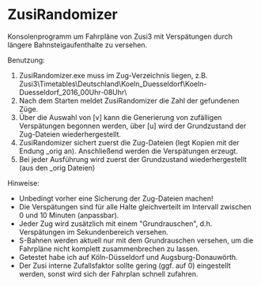 # ZusiRandomizer
Konsolenprogramm um Fahrpläne von Zusi3 mit Verspätungen durch längere Bahnsteigaufenthalte zu versehen.

Benutzung:
1. ZusiRandomizer.exe muss im Zug-Verzeichnis liegen, z.B. Zusi3\Timetables\Deutschland\Koeln_Duesseldorf\Koeln-Duesseldorf_2016_00Uhr-08Uhr\
2. Nach dem Starten meldet ZusiRandomizer die Zahl der gefundenen Züge.
3. Über die Auswahl von [v] kann die Generierung von zufälligen Verspätungen begonnen werden, über [u] wird der Grundzustand der Zug-Dateien wiederhergestellt.
4. ZusiRandomizer sichert zuerst die Zug-Dateien (legt Kopien mit der Endung _orig an). Anschließend werden die Verspätungen erzeugt.
5. Bei jeder Ausführung wird zuerst der Grundzustand wiederhergestellt (aus den _orig Dateien)

Hinweise:
- Unbedingt vorher eine Sicherung der Zug-Dateien machen!
- Die Verspätungen sind für alle Halte gleichverteilt im Intervall zwischen 0 und 10 Minuten (anpassbar).
- Jeder Zug wird zusätzlich mit einem "Grundrauschen", d.h. Verspätungen im Sekundenbereich versehen.
- S-Bahnen werden aktuell nur mit dem Grundrauschen versehen, um die Fahrpläne nicht komplett zusammenbrechen zu lassen.
- Getestet habe ich auf Köln-Düsseldorf und Augsburg-Donauwörth.
- Der Zusi interne Zufallsfaktor sollte gering (ggf. auf 0) eingestellt werden, sonst wird sich der Fahrplan schnell zufahren.